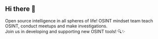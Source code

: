 ## Hi there 👋

Open source intelligence in all spheres of life! OSINT mindset team teach OSINT, conduct meetups and make investigations. <br />
Join us in developing and supporting new OSINT tools! 🔍✨
